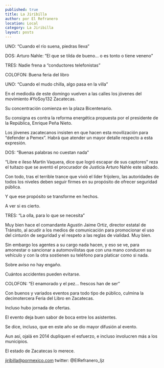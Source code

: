 ```yaml
---
published: true
title: La Jiribilla
author: por El Refranero
location: Local
category: La Jiribilla
layout: posts
---
```


UNO: “Cuando el río suena, piedras lleva”

DOS: Arturo Nahle: “El que se tilda de bueno… o es tonto o tiene veneno”

TRES: Nadie frena a “conductores telefonistas”

COLOFON: Buena feria del libro


UNO: “Cuando el mudo chilla, algo pasa en la villa”

En el mediodía de este domingo vuelven a las calles los jóvenes del movimiento #YoSoy132 Zacatecas.

Su concentración comienza en la plaza Bicentenario.

Su consigna es contra la reforma energética propuesta por el presidente de la República, Enrique Peña Nieto.

Los jóvenes zacatecanos insisten en que hacen esta movilización para “defender a Pemex”.
Habrá que atender un mayor detalle respecto a esta expresión.


DOS: “Buenas palabras no cuestan nada”

“Libre e ileso Martín Vaquera, dice que logró escapar de sus captores” reza el tuitazo que se aventó el procurador de Justicia Arturo Nahle este sábado.

Con todo, tras el terrible trance que vivió el líder frijolero, las autoridades de todos los niveles deben seguir firmes en su propósito de ofrecer seguridad pública.

Y que ese propósito se transforme en hechos.

A ver si es cierto.


TRES: “La olla, para lo que se necesita”

Muy bien hace el comandante Agustín Jaime Ortiz, director estatal de Tránsito, al acudir a los medios de comunicación para promocionar el uso del cinturón de seguridad y el respeto a las reglas de vialidad.
Muy bien.

Sin embargo los agentes a su cargo nada hacen, y eso se ve, para amonestar o sancionar a automovilistas que con una mano conducen su vehículo y con la otra sostienen su teléfono para platicar como si nada.

Sobre aviso no hay engaño.

Cuántos accidentes pueden evitarse.


COLOFON: “El enamorado y el pez… frescos han de ser”

Con buenos y variados eventos para todo tipo de público, culmina la decimotercera Feria del Libro en Zacatecas.

Incluso hubo jornada de ofertas.

El evento deja buen sabor de boca entre los asistentes.

Se dice, incluso, que en este año se dio mayor difusión al evento.

Aun así, ojalá en 2014 dupliquen el esfuerzo, e incluso involucren más a los municipios.

El estado de Zacatecas lo merece.

jiribilla@pormexico.com
twitter: @ElRefranero_ljz
